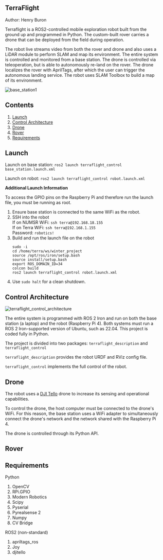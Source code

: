 ## TerraFlight

Author: Henry Buron

Terraflight is a ROS2-controlled mobile exploration robot built from the ground up and programmed in Python. The custom-built rover carries a drone that can be deployed from the field during operation.

The robot live streams video from both the rover and drone and also uses a LiDAR module to perform SLAM and map its environment. The entire system is controlled and monitored from a base station. The drone is controlled via teleoperation, but is able to autonomously re-land on the rover. The drone localizes the rover with AprilTags, after which the user can trigger the autonomous landing service. The robot uses SLAM Toolbox to build a map of its environment.

![base_station1](https://github.com/henryburon/terra-flight/assets/141075086/b7691a4d-11f2-496f-b1ad-0ef40f266bb6)

## Contents
1. [Launch](#launch)
2. [Control Architecture](#control-architecture)
3. [Drone](#drone)
4. [Rover](#rover)
4. [Requirements](#requirements)

## Launch

Launch on base station: ```ros2 launch terraflight_control base_station.launch.xml```

Launch on robot: ```ros2 launch terraflight_control robot.launch.xml```

**Additional Launch Information**

To access the GPIO pins on the Raspberry Pi and therefore run the launch file, you must be running as root.
1. Ensure base station is connected to the same WiFi as the robot.
2. SSH into the robot  
If on NUMSR WiFi: ```ssh terra@192.168.18.155```  
If on Terra WiFi: ```ssh terra@192.168.1.155```  
Password: ```robotics!```
3. Build and run the launch file on the robot
   ```
   sudo -i
   cd /home/terra/ws/winter_project
   source /opt/ros/iron/setup.bash
   source install/setup.bash
   export ROS_DOMAIN_ID=34
   colcon build
   ros2 launch terraflight_control robot.launch.xml
   ```
4. Use ```sudo halt``` for a clean shutdown.

## Control Architecture

![terraflight_control_architecture](https://github.com/henryburon/terra-flight/assets/141075086/0db0da96-8dd1-475d-9252-bf165300cd86)

The entire system is programmed with ROS 2 Iron and run on both the base station (a laptop) and the robot (Raspberry Pi 4). Both systems must run a ROS 2 Iron-supported version of Ubuntu, such as 22.04. This project is coded fully in Python.

The project is divided into two packages: ```terraflight_description``` and ```terraflight_control```

```terraflight_description``` provides the robot URDF and RViz config file.

```terraflight_control``` implements the full control of the robot.

## Drone

The robot uses a [DJI Tello](https://store.dji.com/product/tello?vid=38421) drone to increase its sensing and operational capabilities.

To control the drone, the host computer must be connected to the drone's WiFi. For this reason, the base station uses a WiFi adapter to simultaneously connect the drone's network and the network shared with the Raspberry Pi 4.

The drone is controlled through its Python API.

## Rover



## Requirements

Python 

1. OpenCV
2. RPi.GPIO
3. Modern Robotics
4. Scipy
5. Pyserial
6. Pyrealsense 2
7. Numpy
8. CV Bridge

ROS2 (non-standard)

1. apriltags_ros
2. Joy
3. djitello
